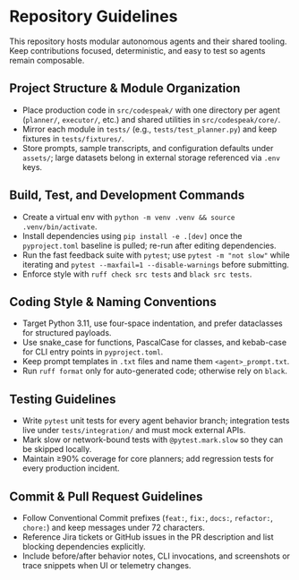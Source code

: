 # Repository Guidelines

This repository hosts modular autonomous agents and their shared tooling. Keep contributions focused, deterministic, and easy to test so agents remain composable.

## Project Structure & Module Organization
- Place production code in `src/codespeak/` with one directory per agent (`planner/`, `executor/`, etc.) and shared utilities in `src/codespeak/core/`.
- Mirror each module in `tests/` (e.g., `tests/test_planner.py`) and keep fixtures in `tests/fixtures/`.
- Store prompts, sample transcripts, and configuration defaults under `assets/`; large datasets belong in external storage referenced via `.env` keys.

## Build, Test, and Development Commands
- Create a virtual env with `python -m venv .venv && source .venv/bin/activate`.
- Install dependencies using `pip install -e .[dev]` once the `pyproject.toml` baseline is pulled; re-run after editing dependencies.
- Run the fast feedback suite with `pytest`; use `pytest -m "not slow"` while iterating and `pytest --maxfail=1 --disable-warnings` before submitting.
- Enforce style with `ruff check src tests` and `black src tests`.

## Coding Style & Naming Conventions
- Target Python 3.11, use four-space indentation, and prefer dataclasses for structured payloads.
- Use snake_case for functions, PascalCase for classes, and kebab-case for CLI entry points in `pyproject.toml`.
- Keep prompt templates in `.txt` files and name them `<agent>_prompt.txt`.
- Run `ruff format` only for auto-generated code; otherwise rely on `black`.

## Testing Guidelines
- Write `pytest` unit tests for every agent behavior branch; integration tests live under `tests/integration/` and must mock external APIs.
- Mark slow or network-bound tests with `@pytest.mark.slow` so they can be skipped locally.
- Maintain ≥90% coverage for core planners; add regression tests for every production incident.

## Commit & Pull Request Guidelines
- Follow Conventional Commit prefixes (`feat:`, `fix:`, `docs:`, `refactor:`, `chore:`) and keep messages under 72 characters.
- Reference Jira tickets or GitHub issues in the PR description and list blocking dependencies explicitly.
- Include before/after behavior notes, CLI invocations, and screenshots or trace snippets when UI or telemetry changes.
